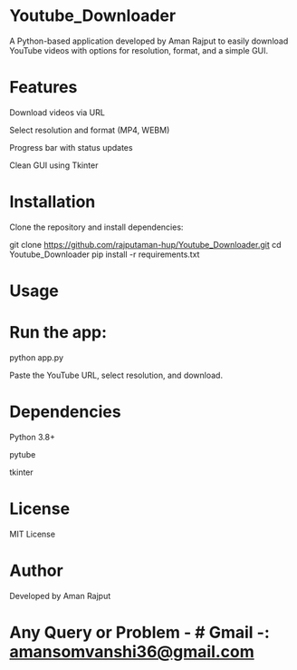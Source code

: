 # Youtube_Downloader
A Python-based application developed by Aman Rajput to easily download YouTube videos with options for resolution, format, and a simple GUI.

# Features

Download videos via URL

Select resolution and format (MP4, WEBM)

Progress bar with status updates

Clean GUI using Tkinter

# Installation

Clone the repository and install dependencies:

git clone https://github.com/rajputaman-hup/Youtube_Downloader.git
cd Youtube_Downloader
pip install -r requirements.txt

# Usage

# Run the app:

python app.py

Paste the YouTube URL, select resolution, and download.

# Dependencies

Python 3.8+

pytube

tkinter

# License

MIT License

# Author

Developed by Aman Rajput
# Any Query or Problem  - # Gmail -: amansomvanshi36@gmail.com

